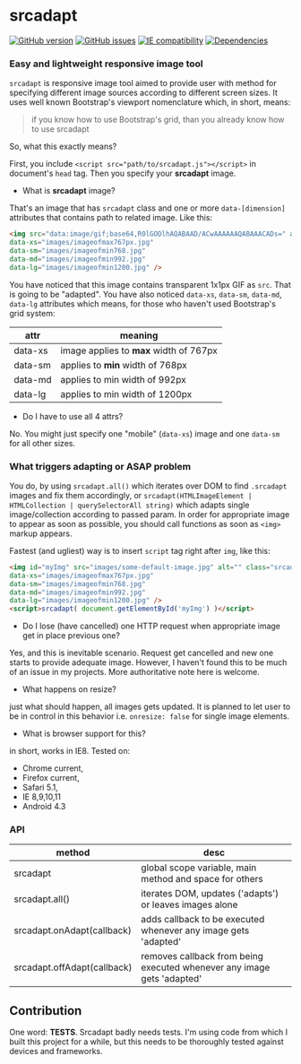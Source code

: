 # srcadapt

[![GitHub version](https://badge.fury.io/gh/milosdjakonovic%2Fsrcadapt.svg)](https://badge.fury.io/gh/milosdjakonovic%2Fsrcadapt)
[![GitHub issues](https://img.shields.io/github/issues/milosdjakonovic/srcadapt.svg)](https://github.com/milosdjakonovic/srcadapt/issues)
[![IE compatibility](https://img.shields.io/badge/IEcompatible-8+-blue.svg)](https://img.shields.io/badge/IEcompatible-8+-blue.svg)
[![Dependencies](https://img.shields.io/badge/dependencies-none-green.svg)](https://img.shields.io/badge/dependencies-none-green.svg)

### Easy and lightweight responsive image tool



`srcadapt` is responsive image tool aimed to provide user with method for specifying different image sources according to different screen sizes. It uses well known Bootstrap's viewport nomenclature which, in short, means:

>  if you know how to use Bootstrap's grid, than you already know how to use srcadapt

So, what this exactly means?

First, you include `<script src="path/to/srcadapt.js"></script>` in document's `head` tag. Then you specify your **srcadapt** image.

* What is **srcadapt** image?

That's an image that has `srcadapt` class and one or more `data-[dimension]` attributes that contains path to related image. Like this:

```html
<img src="data:image/gif;base64,R0lGODlhAQABAAD/ACwAAAAAAQABAAACADs=" alt="" class="srcadapt"
data-xs="images/imageofmax767px.jpg"
data-sm="images/imageofmin768.jpg"
data-md="images/imageofmin992.jpg"
data-lg="images/imageofmin1200.jpg" />
```

You have noticed that this image contains transparent 1x1px GIF as `src`. That is going to be "adapted". You have also noticed `data-xs`, `data-sm`, `data-md`, `data-lg` attributes which means, for those who haven't used Bootstrap's grid system:

attr     | meaning
-------- | ---
data-xs  | image applies to **max** width of 767px
data-sm  | applies to **min** width of 768px
data-md  | applies to min width of 992px
data-lg  | applies to min width of 1200px

* Do I have to use all 4 attrs?

No. You might just specify one "mobile" (`data-xs`) image and one `data-sm` for all other sizes.

### What triggers adapting or ASAP problem

You do, by using `srcadapt.all()` which iterates over DOM to find `.srcadapt` images and fix them accordingly, or `srcadapt(HTMLImageElement | HTMLCollection | querySelectorAll string)` which adapts single image/collection according to passed param.
In order for appropriate image to appear as soon as possible, you should call functions as soon as `<img>` markup appears.  

Fastest (and ugliest) way is to insert `script` tag right after `img`, like this:

```html
<img id="myImg" src="images/some-default-image.jpg" alt="" class="srcadapt"
data-xs="images/imageofmax767px.jpg"
data-sm="images/imageofmin768.jpg"
data-md="images/imageofmin992.jpg"
data-lg="images/imageofmin1200.jpg" />
<script>srcadapt( document.getElementById('myImg') )</script>
```

* Do I lose (have cancelled) one HTTP request when appropriate image get in place previous one?

Yes, and this is inevitable scenario. Request get cancelled and new one starts to provide adequate image. However, I haven't found this to be much of an issue in my projects. More authoritative note here is welcome.

* What happens on resize?

just what should happen, all images gets updated. It is planned to let user to be in control in this behavior i.e. `onresize: false` for single image elements.

* What is browser support for this?

in short, works in IE8. Tested on: 
- Chrome current, 
- Firefox current, 
- Safari 5.1, 
- IE 8,9,10,11
- Android 4.3

### API
method        | desc
-------- | ---
srcadapt  | global scope variable, main method and space for others
srcadapt.all()  | iterates DOM, updates ('adapts') or leaves images alone
srcadapt.onAdapt(callback)  | adds callback to be executed whenever any image gets 'adapted'
srcadapt.offAdapt(callback)  | removes callback from being executed whenever any image gets 'adapted'


## Contribution

One word: **TESTS**. Srcadapt badly needs tests. I'm using code from which I built this project for a while, but this needs to be thoroughly tested against devices and frameworks.

